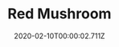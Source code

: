 ---
templateKey: blog-post
title: Red Mushroom
type: forage
description: A spotted mushroom sometimes found in caves.
featuredpost: false
date: 2020-02-10T00:00:02.711Z
featuredimage: /img/Red_Mushroom.png
sellPrice: 75
tags:
  - Spring
  - Summer
  - The Mines
  - Farm Cave
  - Secret Woods
  - Dye Bundle
  - Exotic Foraging Bundle
  - Life Elixir
---